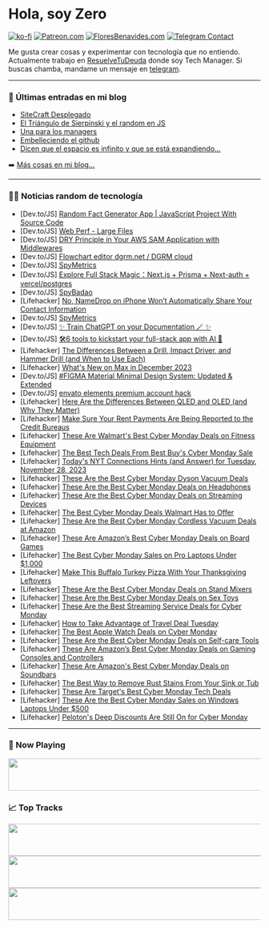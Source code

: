 # Hola, soy Zero

[![ko-fi](https://ko-fi.com/img/githubbutton_sm.svg)](https://ko-fi.com/J3J4N0LUK)
[![Patreon.com](https://img.shields.io/endpoint.svg?url=https%3A%2F%2Fshieldsio-patreon.vercel.app%2Fapi%3Fusername%3Dzerodragon%26type%3Dpatrons&style=for-the-badge)](https://patreon.com/zerodragon)
[![FloresBenavides.com](https://img.shields.io/website?down_message=oops&label=MiBlog&style=for-the-badge&up_message=online&url=https%3A%2F%2Ffloresbenavides.com)](https://floresbenavides.com)
[![Telegram Contact](https://img.shields.io/badge/escr%C3%ADbeme-ZeroDragon-%2326A5E4?style=for-the-badge&logo=telegram)](https://t.me/zerodragon)

Me gusta crear cosas y experimentar con tecnología que no entiendo.
Actualmente trabajo en [ResuelveTuDeuda](http://github.com/resuelve) donde soy Tech Manager.
Si buscas chamba, mandame un mensaje en [telegram](https://t.me/zerodragon).

---

### 📕 Últimas entradas en mi blog
<!-- BLOG-POST-LIST:START -->
- [SiteCraft Desplegado](https://floresbenavides.com/sitecraft-desplegado/)
- [El Triángulo de Sierpinski y el random en JS](https://floresbenavides.com/el-triangulo-de-sierpinski-y-el-random-en-js/)
- [Una para los managers](https://floresbenavides.com/una-para-los-managers/)
- [Embelleciendo el github](https://floresbenavides.com/embelleciendo-el-github/)
- [Dicen que el espacio es infinito y que se está expandiendo…](https://floresbenavides.com/dicen-que-el-espacio-es-infinito-y-que-se-esta-expandiendo/)
<!-- BLOG-POST-LIST:END -->

➡️ [Más cosas en mi blog...](https://floresbenavides.com)

---

### 👨‍💻 Noticias random de tecnología
<!-- TECH-POSTS:START -->
- [Dev.to/JS] [Random Fact Generator App | JavaScript Project With Source Code](https://dev.to/codingcss/random-fact-generator-app-javascript-project-with-source-code-1mal)
- [Dev.to/JS] [Web Perf - Large Files](https://dev.to/didof/web-perf-large-files-5a9j)
- [Dev.to/JS] [DRY Principle in Your AWS SAM Application with Middlewares](https://dev.to/mohammadfaisal/dry-principle-in-your-aws-sam-application-with-middlewares-3a4f)
- [Dev.to/JS] [Flowchart editor dgrm.net / DGRM cloud](https://dev.to/alexboyko/flowchart-editor-dgrmnet-dgrm-cloud-led)
- [Dev.to/JS] [SpyMetrics](https://dev.to/wsovn123/spymetrics-4m63)
- [Dev.to/JS] [Explore Full Stack Magic：Next.js + Prisma + Next-auth + vercel/postgres](https://dev.to/leo_song/explore-full-stack-magicnextjs-prisma-next-auth-vercelpostgres-699)
- [Dev.to/JS] [SpyBadao](https://dev.to/wsovn123/spybadao-2hif)
- [Lifehacker] [No, NameDrop on iPhone Won’t Automatically Share Your Contact Information](https://lifehacker.com/tech/how-namedrop-on-iphone-works)
- [Dev.to/JS] [SpyMetrics](https://dev.to/wsovn123/spymetrics-id5)
- [Dev.to/JS] [✨ Train ChatGPT on your Documentation 🪄 ✨](https://dev.to/triggerdotdev/train-chatgpt-on-your-documentation-1a9g)
- [Dev.to/JS] [🛠️6 tools to kickstart your full-stack app with AI 🤖](https://dev.to/matijasos/6-tools-to-kickstart-your-full-stack-app-with-ai-4oh3)
- [Lifehacker] [The Differences Between a Drill, Impact Driver, and Hammer Drill &lpar;and When to Use Each&rpar;](https://lifehacker.com/home/drill-hammer-drill-impact-driver)
- [Lifehacker] [What&#39;s New on Max in December 2023](https://lifehacker.com/entertainment/max-december-2023)
- [Dev.to/JS] [#FIGMA Material Minimal Design System: Updated &amp; Extended](https://dev.to/mdbootstrap/figma-material-minimal-design-system-updated-extended-1a32)
- [Dev.to/JS] [envato elements premium account hack](https://dev.to/wsovn123/envato-elements-premium-account-hack-ica)
- [Lifehacker] [Here Are the Differences Between QLED and OLED &lpar;and Why They Matter&rpar;](https://lifehacker.com/tech/qled-vs-oled-whats-the-difference-and-which-is-better)
- [Lifehacker] [Make Sure Your Rent Payments Are Being Reported to the Credit Bureaus](https://lifehacker.com/money/report-rent-payments-to-credit-bureaus)
- [Lifehacker] [These Are Walmart&#39;s Best Cyber Monday Deals on Fitness Equipment](https://lifehacker.com/health/best-walmart-cyber-monday-fitness-deals)
- [Lifehacker] [The Best Tech Deals From Best Buy&#39;s Cyber Monday Sale](https://lifehacker.com/tech/tech-deals-best-buy-cyber-monday-sale)
- [Lifehacker] [Today&#39;s NYT Connections Hints &lpar;and Answer&rpar; for Tuesday, November 28, 2023](https://lifehacker.com/entertainment/nyt-connections-answer-today-november-28-2023)
- [Lifehacker] [These Are the Best Cyber Monday Dyson Vacuum Deals](https://lifehacker.com/home/best-cyber-monday-dyson-vacuum-deals)
- [Lifehacker] [These Are the Best Cyber Monday Deals on Headphones](https://lifehacker.com/tech/best-cyber-monday-deals-headphones-earbuds)
- [Lifehacker] [These Are the Best Cyber Monday Deals on Streaming Devices](https://lifehacker.com/entertainment/best-cyber-monday-deals-on-streaming-devices)
- [Lifehacker] [The Best Cyber Monday Deals Walmart Has to Offer](https://lifehacker.com/money/best-walmart-cyber-monday-deals)
- [Lifehacker] [These Are the Best Cyber Monday Cordless Vacuum Deals at Amazon](https://lifehacker.com/home/amazon-cyber-monday-cordless-vacuums)
- [Lifehacker] [These Are Amazon’s Best Cyber Monday Deals on Board Games](https://lifehacker.com/entertainment/amazons-best-cyber-monday-deals-board-games)
- [Lifehacker] [The Best Cyber Monday Sales on Pro Laptops Under $1,000](https://lifehacker.com/tech/best-cyber-monday-deals-pro-windows-laptops)
- [Lifehacker] [Make This Buffalo Turkey Pizza With Your Thanksgiving Leftovers](https://lifehacker.com/food-drink/thanksgiving-leftover-buffalo-turkey-pizza-recipe)
- [Lifehacker] [These Are the Best Cyber Monday Deals on Stand Mixers](https://lifehacker.com/food-drink/best-cyber-monday-deals-stand-mixers)
- [Lifehacker] [These Are the Best Cyber Monday Deals on Sex Toys](https://lifehacker.com/money/the-best-cyber-monday-deals-on-sex-toys)
- [Lifehacker] [These Are the Best Streaming Service Deals for Cyber Monday](https://lifehacker.com/entertainment/best-streaming-service-deals-cyber-monday)
- [Lifehacker] [How to Take Advantage of Travel Deal Tuesday](https://lifehacker.com/travel/how-to-take-advantage-of-travel-deal-tuesday)
- [Lifehacker] [The Best Apple Watch Deals on Cyber Monday](https://lifehacker.com/tech/the-best-apple-watch-sales-on-cyber-monday)
- [Lifehacker] [These Are the Best Cyber Monday Deals on Self-care Tools](https://lifehacker.com/money/best-cyber-monday-deals-on-self-care-tools)
- [Lifehacker] [These Are Amazon’s Best Cyber Monday Deals on Gaming Consoles and Controllers](https://lifehacker.com/entertainment/amazon-cyber-monday-deals-gaming-consoles-and-controllers)
- [Lifehacker] [These Are Amazon&#39;s Best Cyber Monday Deals on Soundbars](https://lifehacker.com/tech/amazon-cyber-monday-soundbars)
- [Lifehacker] [The Best Way to Remove Rust Stains From Your Sink or Tub](https://lifehacker.com/home/how-to-remove-rust-stains-from-your-sink-or-tub)
- [Lifehacker] [These Are Target&#39;s Best Cyber Monday Tech Deals](https://lifehacker.com/tech/target-cyber-monday-tech)
- [Lifehacker] [These Are the Best Cyber Monday Sales on Windows Laptops Under $500](https://lifehacker.com/tech/best-cyber-monday-sales-budget-windows-laptops)
- [Lifehacker] [Peloton&#39;s Deep Discounts Are Still On for Cyber Monday](https://lifehacker.com/health/cyber-monday-peloton)<!-- TECH-POSTS:END -->

---

### 🎵 Now Playing
<a href="https://spotify-now-playing-dun.vercel.app/now-playing?open"><img src="https://spotify-now-playing-dun.vercel.app/now-playing" width="540" height="64"></a>

### 📈 Top Tracks
<a href="https://spotify-now-playing-dun.vercel.app/top-tracks?i=1&open"><img src="https://spotify-now-playing-dun.vercel.app/top-tracks?i=1" width="540" height="64"></a>
<a href="https://spotify-now-playing-dun.vercel.app/top-tracks?i=2&open"><img src="https://spotify-now-playing-dun.vercel.app/top-tracks?i=2" width="540" height="64"></a>
<a href="https://spotify-now-playing-dun.vercel.app/top-tracks?i=3&open"><img src="https://spotify-now-playing-dun.vercel.app/top-tracks?i=3" width="540" height="64"></a>
